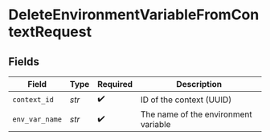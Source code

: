 # DeleteEnvironmentVariableFromContextRequest


## Fields

| Field                                | Type                                 | Required                             | Description                          |
| ------------------------------------ | ------------------------------------ | ------------------------------------ | ------------------------------------ |
| `context_id`                         | *str*                                | :heavy_check_mark:                   | ID of the context (UUID)             |
| `env_var_name`                       | *str*                                | :heavy_check_mark:                   | The name of the environment variable |